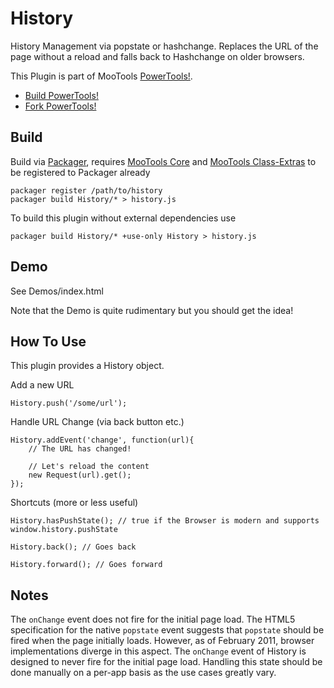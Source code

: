 History
=======

History Management via popstate or hashchange. Replaces the URL of the page without a reload and falls back to Hashchange on older
browsers.

This Plugin is part of MooTools [PowerTools!](http://cpojer.net/PowerTools).

* [Build PowerTools!](http://cpojer.net/PowerTools)
* [Fork PowerTools!](https://github.com/cpojer/PowerTools)

Build
-----

Build via [Packager](http://github.com/kamicane/packager), requires [MooTools Core](http://github.com/mootools/mootools-core) and [MooTools Class-Extras](http://github.com/cpojer/mootools-class-extras) to be registered to Packager already

	packager register /path/to/history
	packager build History/* > history.js

To build this plugin without external dependencies use

	packager build History/* +use-only History > history.js

Demo
----

See Demos/index.html

Note that the Demo is quite rudimentary but you should get the idea!

How To Use
----------

This plugin provides a History object.

Add a new URL

	History.push('/some/url');

Handle URL Change (via back button etc.)

	History.addEvent('change', function(url){
		// The URL has changed!
		
		// Let's reload the content
		new Request(url).get();
	});
	
Shortcuts (more or less useful)	
	
	History.hasPushState(); // true if the Browser is modern and supports window.history.pushState
 
	History.back(); // Goes back
	
	History.forward(); // Goes forward

Notes
-----

The `onChange` event does not fire for the initial page load. The HTML5 specification for the native `popstate` event suggests that `popstate` should be fired when the page initially loads. However, as of February 2011, browser implementations diverge in this aspect. The `onChange` event of History is designed to never fire for the initial page load. Handling this state should be done manually on a per-app basis as the use cases greatly vary.
